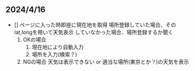 ## 2024/4/16
- [] ページに入った時即座に現在地を取得
    場所登録していた場合、そのlat,longを用いて天気表示
    していなかった場合、場所登録するか聞く
    1. OKの場合
        1. 現在地により自動入力
        2. 場所を入力(検索？)
    2. NGの場合
        天気は表示できない or 適当な場所(東京とか？)の天気を表示
